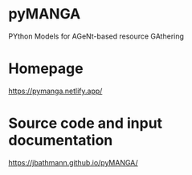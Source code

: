 # pyMANGA
PYthon Models for AGeNt-based resource GAthering

# Homepage

https://pymanga.netlify.app/

# Source code and input documentation

https://jbathmann.github.io/pyMANGA/
